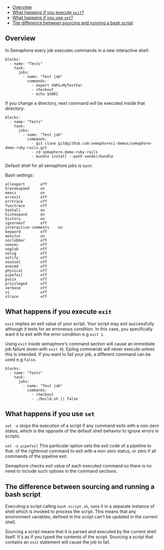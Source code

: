 - [Overview](#overview)
- [What happens if you execute `exit`?](#what-happens-if-you-execute-`exit`)
- [What happens if you use `set`?](#what-happens-if-you-use-`set`)
- [The difference between sourcing and running a bash script](#the-difference-between-sourcing-and-running-a-bash-script)

## Overview
In Semaphore every job executes commands in a new interactive shell:

```
blocks:
  - name: "Tests"
    task:
      jobs:
        - name: "Test job"
          commands:
            - export VAR1=MyTestVar
            - checkout
            - echo $VAR1
```

If you change a directory, next command will be executed inside that directory:

```
blocks:
  - name: "Tests"
    task:
      jobs:
        - name: "Test job"
          commands:
            - git clone git@github.com:semaphoreci-demos/semaphore-demo-ruby-rails.git
            - cd semaphore-demo-ruby-rails
            - bundle install --path vendor/bundle
```

Default shell for all semaphore jobs is `bash`:

Bash settings:
```
allexport      	off
braceexpand    	on
emacs          	on
errexit        	off
errtrace       	off
functrace      	off
hashall        	on
histexpand     	on
history        	on
ignoreeof      	off
interactive-comments	on
keyword        	off
monitor        	on
noclobber      	off
noexec         	off
noglob         	off
nolog          	off
notify         	off
nounset        	off
onecmd         	off
physical       	off
pipefail       	off
posix          	off
privileged     	off
verbose        	off
vi             	off
xtrace         	off
```

## What happens if you execute `exit`
`exit` implies an exit value of your script. Your script may exit successfully
although it tests for an erroneous condition. In this case, you specifically
want it to exit with the error condition e.g `exit 1`.

Using `exit` inside semaphore's command section will cause an immediate job failure (even with `exit 0`).
Epilog commands will never execute unless this is intended. If you want to fail
your job, a different command can be used e.g `false`.

```
blocks:
  - name: "Tests"
    task:
      jobs:
        - name: "Test job"
          commands:
            - checkout
            - ./build.sh || false
```

## What happens if you use `set`
`set -e` stops the execution of a script if any command exits with a non-zero status,
which is the opposite of the default shell behavior to ignore errors in scripts.

`set -o pipefail` This particular option sets the exit code of a pipeline to that.
of the rightmost command to exit with a non-zero status, or zero if all commands of the pipeline exit.

Semaphore checks exit value of each executed command so there is no need to include such
options in the command sections.

## The difference between sourcing and running a bash script
Executing a script calling `bash script.sh`, runs it in a separate instance of shell
which is invoked to process the script. This means that any environment variables,
defined in the script can't be updated in the current shell.

Sourcing a script means that it is parsed and executed by the current shell itself.
It's as if you typed the contents of the script. Sourcing a script that contains an
`exit` statement will cause the job to fail.
